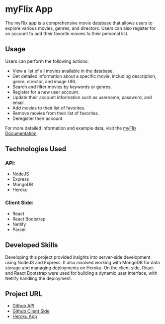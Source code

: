 # myFlix App

The myFlix app is a comprehensive movie database that allows users to explore various movies, genres, and directors. Users can also register for an account to add their favorite movies to their personal list.

## Usage

Users can perform the following actions:

- View a list of all movies available in the database.
- Get detailed information about a specific movie, including description, genre, director, and image URL.
- Search and filter movies by keywords or genres.
- Register for a new user account.
- Update their account information such as username, password, and email.
- Add movies to their list of favorites.
- Remove movies from their list of favorites.
- Deregister their account.

For more detailed information and example data, visit the [myFlix Documentation](https://khouloud-movies-c211078f4ca4.herokuapp.com/documentation.html).

## Technologies Used

### API:
- NodeJS
- Express
- MongoDB
- Heroku

### Client Side:
- React
- React Bootstrap
- Netlify
- Parcel

## Developed Skills

Developing this project provided insights into server-side development using NodeJS and Express. It also involved working with MongoDB for data storage and managing deployments on Heroku. On the client side, React and React Bootstrap were used for building a dynamic user interface, with Netlify handling the deployment.

## Project URL

- [Github API](https://github.com/KHOULOUDouel/myFlix)
- [Github Client Side](https://github.com/KHOULOUDouel/myFlix-client)
- [Heroku App](https://khouloud-movies-c211078f4ca4.herokuapp.com/)

